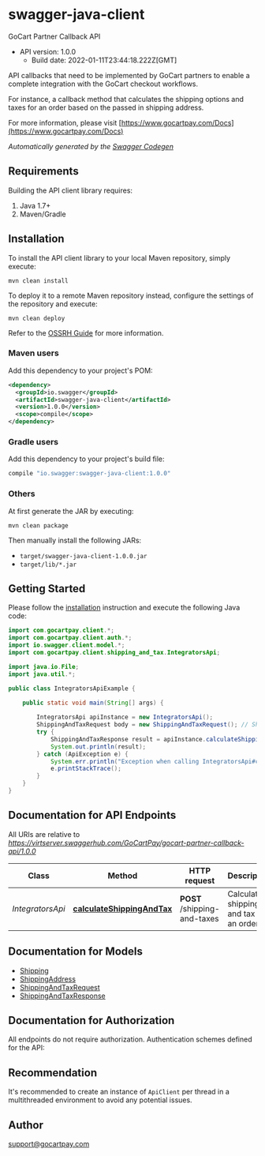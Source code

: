 # swagger-java-client

GoCart Partner Callback API
- API version: 1.0.0
  - Build date: 2022-01-11T23:44:18.222Z[GMT]

API callbacks that need to be implemented by GoCart partners to enable a complete integration with the GoCart checkout workflows. <p/> For instance, a callback method that calculates the shipping options and taxes for an order based on the passed in shipping address.

  For more information, please visit [https://www.gocartpay.com/Docs](https://www.gocartpay.com/Docs)

*Automatically generated by the [Swagger Codegen](https://github.com/swagger-api/swagger-codegen)*


## Requirements

Building the API client library requires:
1. Java 1.7+
2. Maven/Gradle

## Installation

To install the API client library to your local Maven repository, simply execute:

```shell
mvn clean install
```

To deploy it to a remote Maven repository instead, configure the settings of the repository and execute:

```shell
mvn clean deploy
```

Refer to the [OSSRH Guide](http://central.sonatype.org/pages/ossrh-guide.html) for more information.

### Maven users

Add this dependency to your project's POM:

```xml
<dependency>
  <groupId>io.swagger</groupId>
  <artifactId>swagger-java-client</artifactId>
  <version>1.0.0</version>
  <scope>compile</scope>
</dependency>
```

### Gradle users

Add this dependency to your project's build file:

```groovy
compile "io.swagger:swagger-java-client:1.0.0"
```

### Others

At first generate the JAR by executing:

```shell
mvn clean package
```

Then manually install the following JARs:

* `target/swagger-java-client-1.0.0.jar`
* `target/lib/*.jar`

## Getting Started

Please follow the [installation](#installation) instruction and execute the following Java code:

```java
import com.gocartpay.client.*;
import com.gocartpay.client.auth.*;
import io.swagger.client.model.*;
import com.gocartpay.client.shipping_and_tax.IntegratorsApi;

import java.io.File;
import java.util.*;

public class IntegratorsApiExample {

    public static void main(String[] args) {
        
        IntegratorsApi apiInstance = new IntegratorsApi();
        ShippingAndTaxRequest body = new ShippingAndTaxRequest(); // ShippingAndTaxRequest | Shipping and tax request payload.
        try {
            ShippingAndTaxResponse result = apiInstance.calculateShippingAndTax(body);
            System.out.println(result);
        } catch (ApiException e) {
            System.err.println("Exception when calling IntegratorsApi#calculateShippingAndTax");
            e.printStackTrace();
        }
    }
}
```

## Documentation for API Endpoints

All URIs are relative to *https://virtserver.swaggerhub.com/GoCartPay/gocart-partner-callback-api/1.0.0*

Class | Method | HTTP request | Description
------------ | ------------- | ------------- | -------------
*IntegratorsApi* | [**calculateShippingAndTax**](docs/IntegratorsApi.md#calculateShippingAndTax) | **POST** /shipping-and-taxes | Calculates shipping and tax for an order.

## Documentation for Models

 - [Shipping](docs/Shipping.md)
 - [ShippingAddress](docs/ShippingAddress.md)
 - [ShippingAndTaxRequest](docs/ShippingAndTaxRequest.md)
 - [ShippingAndTaxResponse](docs/ShippingAndTaxResponse.md)

## Documentation for Authorization

All endpoints do not require authorization.
Authentication schemes defined for the API:

## Recommendation

It's recommended to create an instance of `ApiClient` per thread in a multithreaded environment to avoid any potential issues.

## Author

support@gocartpay.com

